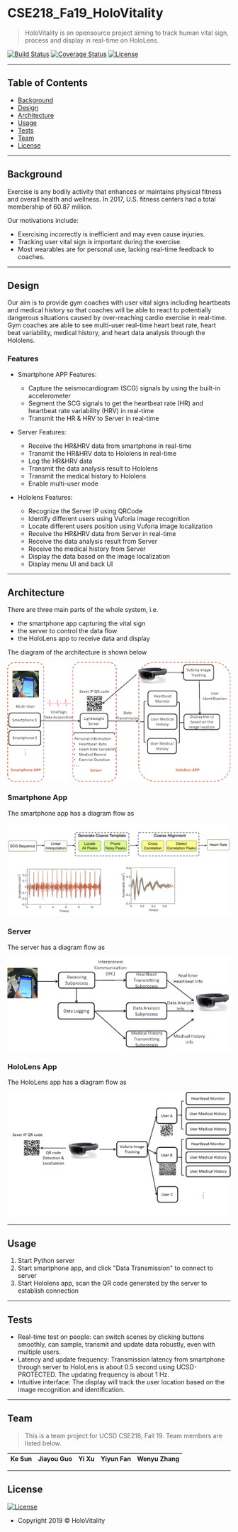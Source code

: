 # CSE218_Fa19_HoloVitality

> HoloVitality is an opensource project aiming to track human vital sign, process and display in real-time on HoloLens.


[![Build Status](http://img.shields.io/travis/badges/badgerbadgerbadger.svg?style=flat-square)](https://travis-ci.org/badges/badgerbadgerbadger) [![Coverage Status](http://img.shields.io/coveralls/badges/badgerbadgerbadger.svg?style=flat-square)](https://coveralls.io/r/badges/badgerbadgerbadger) [![License](http://img.shields.io/:license-mit-blue.svg?style=flat-square)](http://badges.mit-license.org) 

---

## Table of Contents 

- [Background](#background)
- [Design](#design)
- [Architecture](#architecture)
- [Usage](#usage)
- [Tests](#tests)
- [Team](#team)
- [License](#license)

---

## Background

Exercise is any bodily activity that enhances or maintains physical fitness and overall health and wellness. In 2017, U.S. fitness centers had a total membership of 60.87 million.

Our motivations include:
- Exercising incorrectly is inefficient and may even cause injuries.
- Tracking user vital sign is important during the exercise.
- Most wearables are for personal use, lacking real-time feedback to coaches.

---

## Design
Our aim is to provide gym coaches with user vital signs including heartbeats and medical history so that coaches will be able to react to potentially dangerous situations caused by over-reaching cardio exercise in real-time.
Gym coaches are able to see multi-user real-time heart beat rate, heart beat variability, medical history, and heart data analysis through the Hololens.

### Features
- Smartphone APP Features:
  * Capture the seismocardiogram (SCG) signals by using the built-in accelerometer 
  * Segment the SCG signals to get the heartbeat rate (HR) and heartbeat rate variability (HRV) in real-time
  * Transmit the HR & HRV to Server in real-time

- Server Features:
  * Receive the HR&HRV data from smartphone in real-time
  * Transmit the HR&HRV data to Hololens in real-time
  * Log the HR&HRV data 
  * Transmit the data analysis result to Hololens
  * Transmit the medical history to Hololens
  * Enable multi-user mode

- Hololens Features: 
  * Recognize the Server IP using QRCode
  * Identify different users using Vuforia image recognition
  * Locate different users position using Vuforia image localization
  * Receive the HR&HRV data from Server in real-time
  * Receive the data analysis result from Server
  * Receive the medical history from Server
  * Display the data based on the image localization
  * Display menu UI and back UI

---

## Architecture
There are three main parts of the whole system, i.e.
- the smartphone app capturing the vital sign
- the server to control the data flow
- the HoloLens app to receive data and display

The diagram of the architecture is shown below

![Repo List](pictures/SystemArchitecture.png)

### Smartphone App
The smartphone app has a diagram flow as

![Repo List](pictures/SmartphoneFlow.png)


### Server
The server has a diagram flow as

![Repo List](pictures/ServerFlow.png)


### HoloLens App
The HoloLens app has a diagram flow as

![Repo List](pictures/HololensFlow.png)

---

## Usage
1. Start Python server
2. Start smartphone app, and click "Data Transmission" to connect to server
3. Start Hololens app, scan the QR code generated by the server to establish connection
---

## Tests 
- Real-time test on people: can switch scenes by clicking buttons smoothly, can sample, transmit and update data robustly, even with multiple users.
- Latency and update frequency: Transmission latency from smartphone through server to HoloLens is about 0.5 second using UCSD-PROTECTED. The updating frequency is about 1 Hz.
- Intuitive interface: The display will track the user location based on the image recognition and identification. 

---

## Team
> This is a team project for UCSD CSE218, Fall 19. Team members are listed below.

| **Ke Sun**</a> | **Jiayou Guo** | **Yi Xu** | **Yiyun Fan** | **Wenyu Zhang** |
| :---: |:---:| :---:| :---:| :---:|

---

## License

[![License](http://img.shields.io/:license-mit-blue.svg?style=flat-square)](http://badges.mit-license.org)
- Copyright 2019 © HoloVitality
